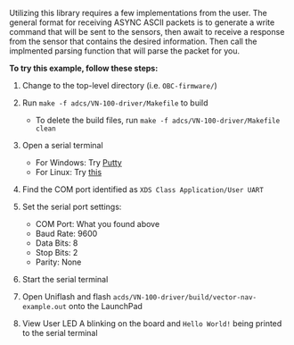 Utilizing this library requires a few implementations from the user.
The general format for receiving ASYNC ASCII packets is to generate a write command that
will be sent to the sensors, then await to receive a response from the sensor that contains
the desired information. Then call the implmented parsing function that will parse the packet
for you.

**To try this example, follow these steps:** 

1. Change to the top-level directory (i.e. `OBC-firmware/`)

2. Run `make -f adcs/VN-100-driver/Makefile` to build
    - To delete the build files, run `make -f adcs/VN-100-driver/Makefile clean`
3. Open a serial terminal
    - For Windows: Try [Putty](https://www.putty.org/)
    - For Linux: Try [this](https://www.cyberciti.biz/faq/find-out-linux-serial-ports-with-setserial/)
4. Find the COM port identified as `XDS Class Application/User UART`
5. Set the serial port settings:
    - COM Port: What you found above
    - Baud Rate: 9600
    - Data Bits: 8
    - Stop Bits: 2
    - Parity: None
6. Start the serial terminal
7. Open Uniflash and flash `acds/VN-100-driver/build/vector-nav-example.out` onto the LaunchPad
8. View User LED A blinking on the board and `Hello World!` being printed to the serial terminal